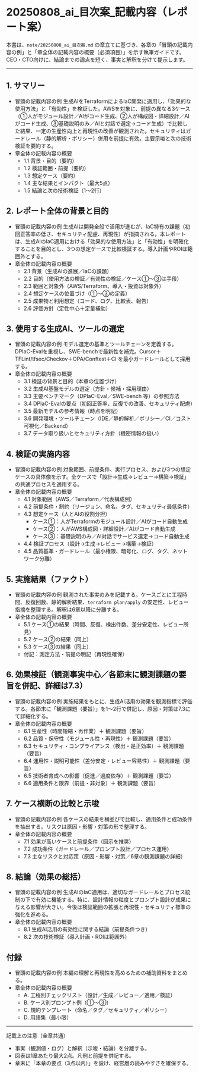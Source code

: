 # 20250808_ai_目次案_記載内容（レポート案）

本書は、`note/20250808_ai_目次案.md` の章立てに基づき、各章の「冒頭の記載内容の例」と「章全体の記載内容の概要（必須項目）」を示す執筆ガイドです。CEO・CTO向けに、結論までの論点を短く、事実と解釈を分けて提示します。

---

## 1. サマリー
- 冒頭の記載内容の例
  生成AIをTerraformによるIaC開発に適用し、「効果的な使用方法」と「有効性」を検証した。AWSを対象に、前提の異なる3ケース（①人がモジュール設計／AIがコード生成、②人が構成図・詳細設計／AIがコード生成、③基礎説明のみ／AIと対話で選定→コード生成）で比較した結果、一定の生産性向上と再現性の改善が観測された。セキュリティはガードレール（静的解析・ポリシー）併用を前提に有効。主要示唆と次の技術検証を要約する。
- 章全体の記載内容の概要
  - 1.1 背景・目的（要約）
  - 1.2 検証範囲・前提（要約）
  - 1.3 想定ケース（要約）
  - 1.4 主な結果とインパクト（最大5点）
  - 1.5 結論と次の技術検証（1〜2行）

## 2. レポート全体の背景と目的
- 冒頭の記載内容の例
  生成AIは開発全般で活用が進むが、IaC特有の課題（初回正答率の低さ、セキュリティ配慮、再現性）が指摘される。本レポートは、生成AIのIaC適用における「効果的な使用方法」と「有効性」を明確化することを目的とし、3つの想定ケースで比較検証する。導入計画やROIは範囲外とする。
- 章全体の記載内容の概要
  - 2.1 背景（生成AIの進展／IaCの課題）
  - 2.2 目的（使用方法の検証／有効性の検証／ケース①〜③は手段）
  - 2.3 範囲と対象外（AWS/Terraform、導入・投資は対象外）
  - 2.4 想定ケースの位置づけ（①〜③の定義）
  - 2.5 成果物と利用想定（コード、ログ、比較表、報告）
  - 2.6 評価方針（定性中心＋定量補助）

## 3. 使用する生成AI、ツールの選定
- 冒頭の記載内容の例
  モデル選定の基準とツールチェーンを定義する。DPIaC-Evalを重視し、SWE-benchで最新性を補完。Cursor＋TFLint/tfsec/Checkov＋OPA/Conftest＋CI を最小ガードレールとして採用する。
- 章全体の記載内容の概要
  - 3.1 検証の背景と目的（本章の位置づけ）
  - 3.2 生成AI基盤モデルの選定（方針・候補・採用理由）
  - 3.3 主要ベンチマーク（DPIaC-Eval／SWE-bench 等）の参照方法
  - 3.4 DPIaC-Evalの要点（初回正答率、反復での改善、セキュリティ配慮）
  - 3.5 最新モデルの参考情報（時点を明記）
  - 3.6 開発環境・ツールチェーン（IDE／静的解析／ポリシー／CI／コスト可視化／Backend）
  - 3.7 データ取り扱いとセキュリティ方針（機密情報の扱い）

## 4. 検証の実施内容
- 冒頭の記載内容の例
  対象範囲、前提条件、実行プロセス、および3つの想定ケースの具体像を示す。全ケースで「設計→生成→レビュー→構築→検証」の共通プロセスを適用する。
- 章全体の記載内容の概要
  - 4.1 対象範囲（AWS／Terraform／代表構成例）
  - 4.2 前提条件・制約（リージョン、命名、タグ、セキュリティ最低条件）
  - 4.3 想定ケース（人とAIの役割分担）
    - ケース①：人がTerraformのモジュール設計／AIがコード自動生成
    - ケース②：人がAWS構成図・詳細設計／AIがコード自動生成
    - ケース③：基礎説明のみ／AI対話でサービス選定→コード自動生成
  - 4.4 検証プロセス（設計→生成→レビュー→構築→検証）
  - 4.5 品質基準・ガードレール（最小権限、暗号化、ログ、タグ、ネットワーク分離）

## 5. 実施結果（ファクト）
- 冒頭の記載内容の例
  観測された事実のみを記載する。ケースごとに工程時間、反復回数、静的解析結果、`terraform plan/apply` の安定性、レビュー指摘を整理する。解釈は6章以降に分離する。
- 章全体の記載内容の概要
  - 5.1 ケース①の結果（時間、反復、検出件数、差分安定性、レビュー所見）
  - 5.2 ケース②の結果（同上）
  - 5.3 ケース③の結果（同上）
  - 付記：測定方法・前提の明記（再現性確保）

## 6. 効果検証（観測事実中心／各節末に観測課題の要旨を併記、詳細は7.3）
- 冒頭の記載内容の例
  実施結果をもとに、生成AI活用の効果を観測指標で評価する。各節末に「観測課題（要旨）」を1〜2行で併記し、原因・対策は7.3にて詳細化する。
- 章全体の記載内容の概要
  - 6.1 生産性（時間短縮・再作業）＋ 観測課題（要旨）
  - 6.2 品質・保守性（モジュール性・再現性）＋ 観測課題（要旨）
  - 6.3 セキュリティ・コンプライアンス（検出・是正効率）＋ 観測課題（要旨）
  - 6.4 運用性・説明可能性（差分安定・レビュー容易性）＋ 観測課題（要旨）
  - 6.5 技術者育成への影響（促進／過度依存）＋ 観測課題（要旨）
  - 6.6 適用条件と限界（前提・非対象）＋ 観測課題（要旨）

## 7. ケース横断の比較と示唆
- 冒頭の記載内容の例
  各ケースの結果を横並びで比較し、適用条件と成功条件を抽出する。リスクは原因・影響・対策の形で整理する。
- 章全体の記載内容の概要
  - 7.1 効果が高いケースと前提条件（図示を推奨）
  - 7.2 成功条件（ガードレール／プロンプト設計／プロセス運用）
  - 7.3 主なリスクと対応策（原因・影響・対策／6章の観測課題の詳細）

## 8. 結論（効果の総括）
- 冒頭の記載内容の例
  生成AIのIaC適用は、適切なガードレールとプロセス統制の下で有効に機能する。特に、設計情報の粒度とプロンプト設計が成果に与える影響が大きい。今後は検証範囲の拡張と再現性・セキュリティ標準の強化を進める。
- 章全体の記載内容の概要
  - 8.1 生成AI活用の有効性に関する結論（前提条件つき）
  - 8.2 次の技術検証（導入計画・ROIは範囲外）

## 付録
- 冒頭の記載内容の例
  本編の理解と再現性を高めるための補助資料をまとめる。
- 章全体の記載内容の概要
  - A. 工程別チェックリスト（設計／生成／レビュー／適用／検証）
  - B. ケース別プロンプト例（①〜③）
  - C. 規約テンプレート（命名／タグ／セキュリティ／ポリシー）
  - D. 用語集（最小限）

---

記載上の注意（全章共通）
- 事実（観測値・ログ）と解釈（示唆・結論）を分離する。
- 図表は1章あたり最大2点。凡例と前提を併記する。
- 章末に「本章の要点（3点以内）」を設け、経営層の読みやすさを確保する。
